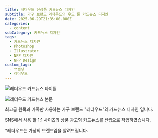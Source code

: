 ```yaml
---
title: 레더우드 신상품 카드뉴스 디자인
subtitle: 가구 브랜드 레더우드의 우드 톤 카드뉴스 디자인
date: 2025-06-29T21:35:00.000Z
categories:
  - content
subCategory: 카드뉴스 디자인
tags:
  - 카드뉴스 디자인
  - Photoshop
  - Illustrator
  - NFP 디자인
  - NFP Design
custom_tags:
  - 브랜딩
  - 레더우드
---
```

![레더우드 카드뉴스 타이틀](/img/uploads/레더우드-카드뉴스-상품형-1.png "카드뉴스 디자인")

![레더우드 카드뉴스 본문](/img/uploads/레더우드-카드뉴스-상품형-2.png "카드뉴스 디자인")

최고급 원목과 가죽만 사용하는 가구 브랜드 "레더우드"의 카드뉴스 디자인 입니다.

SNS에서 사용 할 1:1 사이즈의 상품 광고형 카드뉴스를 컨셉으로 작업하였습니다.

\*레더우드는 가상의 브랜드임을 알려드립니다.
